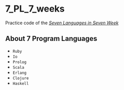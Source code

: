 # 7_PL_7_weeks
Practice code of the [*Seven Languages in Seven Week*](https://book.douban.com/subject/10555435/)

## About 7 Program Languages
+ `Ruby`
+ `Io`
+ `Prolog`
+ `Scala`
+ `Erlang`
+ `Clojure`
+ `Haskell`
